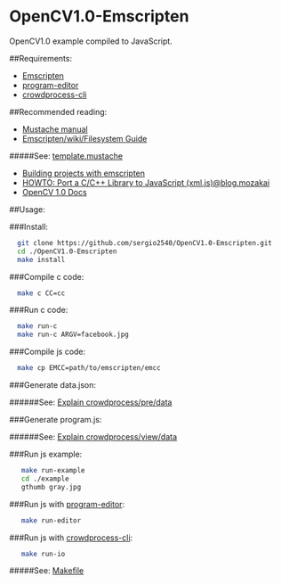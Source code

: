 OpenCV1.0-Emscripten 
===========

OpenCV1.0 example compiled to JavaScript. 

##Requirements:
  * [Emscripten](https://github.com/kripken/emscripten/wiki/Tutorial)
  * [program-editor](https://github.com/crowdprocess/program-editor)
  * [crowdprocess-cli](https://github.com/CrowdProcess/crp-cli)

##Recommended reading:
 * [Mustache manual](http://mustache.github.io/mustache.5.html)
 * [Emscripten/wiki/Filesystem Guide](https://github.com/kripken/emscripten/wiki/Filesystem-Guide)
  
#####See: [template.mustache](https://github.com/sergio2540/FireSim-Emscripten/blob/master/crowdprocess/pre/template/template.mustache)

 * [Building projects with emscripten](https://github.com/kripken/emscripten/wiki/Building-Projects)
 * [HOWTO: Port a C/C++ Library to JavaScript (xml.js)@blog.mozakai](http://mozakai.blogspot.pt/2012/03/howto-port-cc-library-to-javascript.html)
 * [OpenCV 1.0 Docs](http://www.cognotics.com/opencv/docs/1.0/)


##Usage:

###Install: 

```bash
  git clone https://github.com/sergio2540/OpenCV1.0-Emscripten.git
  cd ./OpenCV1.0-Emscripten 
  make install
```

###Compile c code: 

```bash
  make c CC=cc
```
###Run c code: 

```bash
  make run-c
  make run-c ARGV=facebook.jpg
```
###Compile js code: 

```bash 
  make cp EMCC=path/to/emscripten/emcc
```
###Generate data.json:

######See: [Explain crowdprocess/pre/data](https://gist.github.com/sergio2540/b5b45f9e13e533ea056d)

###Generate program.js:

######See: [Explain crowdprocess/view/data](https://gist.github.com/sergio2540/fac873fccde43bb98b44)

###Run js example: 

```bash
   make run-example
   cd ./example
   gthumb gray.jpg
```

###Run js with [program-editor](https://github.com/crowdprocess/program-editor): 

```bash
   make run-editor
```
###Run js with [crowdprocess-cli](https://github.com/CrowdProcess/crp-cli):
```bash
   make run-io
```

#####See: [Makefile](https://github.com/sergio2540/OpenCV1.0-Emscripten/blob/master/Makefile)
